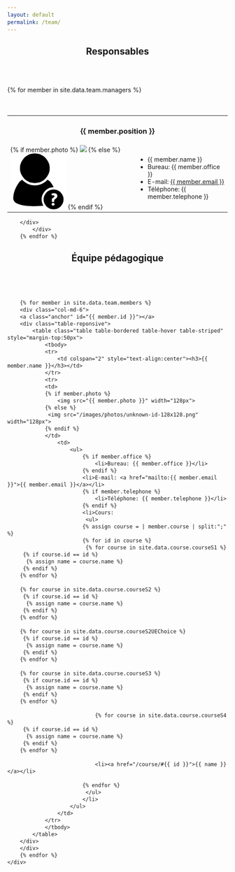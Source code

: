 ```yaml
---
layout: default
permalink: /team/
---
```


<div class="container-fluid" >
    <center>
        <div style="padding-bottom:50px;"><h2>Responsables</h2></div>
    </center>
    <div class="row-fluid">
        {% for member in site.data.team.managers %}
        <div class="col-md-6">
        <div class="table-responsive">
            <table class="table table-bordered table-hover table-striped" style="margin-top:50px">
                <tbody>
                <tr>
                 <td colspan="2" style="text-align:center"><h3>{{ member.position }}</h3></td>
                </tr>
                <tr>
                <td>
                {% if member.photo %}
                    <img src="{{ member.photo }}" width="128px">
                {% else %}
                 <img src="/images/photos/unknown-id-128x128.png" width="128px">
                {% endif %}
                </td>
                    <td>
                        <ul>
                            <li>{{ member.name }}</li>
                            <li>Bureau: {{ member.office }}</li>
                            <li>E-mail: <a href="mailto:{{ member.email }}">{{ member.email }}</a></li>
                            <li>Téléphone: {{ member.telephone }}</li>
                        </ul>
                    </td>
                </tr>
                </tbody>
            </table>

        </div>
            </div>
        {% endfor %}
</div>
</div>

<div class="container-fluid">
    <center>
        <div style="padding-bottom:50px;"><h2>&Eacute;quipe pédagogique</h2></div>
    </center>
    <div class="row-fluid">

        {% for member in site.data.team.members %}
        <div class="col-md-6">
        <a class="anchor" id="{{ member.id }}"></a>
        <div class="table-reponsive">
            <table class="table table-bordered table-hover table-striped" style="margin-top:50px">
                <tbody>
                <tr>
                    <td colspan="2" style="text-align:center"><h3>{{ member.name }}</h3></td>
                </tr>
                <tr>
                <td>
                {% if member.photo %}
                    <img src="{{ member.photo }}" width="128px">
                {% else %}
                 <img src="/images/photos/unknown-id-128x128.png" width="128px">
                {% endif %}
                </td>
                    <td>
                        <ul>
                            {% if member.office %}
                                <li>Bureau: {{ member.office }}</li>
                            {% endif %}
                            <li>E-mail: <a href="mailto:{{ member.email }}">{{ member.email }}</a></li>
                            {% if member.telephone %}
                                <li>Téléphone: {{ member.telephone }}</li>
                            {% endif %}
                            <li>Cours:
                             <ul>
                            {% assign course = | member.course | split:";" %}
                            {% for id in course %}
                             {% for course in site.data.course.courseS1 %}
         {% if course.id == id %}
          {% assign name = course.name %}
         {% endif %}
        {% endfor %}

        {% for course in site.data.course.courseS2 %}
         {% if course.id == id %}
          {% assign name = course.name %}
         {% endif %}
        {% endfor %}

        {% for course in site.data.course.courseS2UEChoice %}
         {% if course.id == id %}
          {% assign name = course.name %}
         {% endif %}
        {% endfor %}

        {% for course in site.data.course.courseS3 %}
         {% if course.id == id %}
          {% assign name = course.name %}
         {% endif %}
        {% endfor %}

                                {% for course in site.data.course.courseS4 %}
         {% if course.id == id %}
          {% assign name = course.name %}
         {% endif %}
        {% endfor %}

                                <li><a href="/course/#{{ id }}">{{ name }}</a></li>

                            {% endfor %}
                             </ul>
                            </li>
                        </ul>
                    </td>
                </tr>
                </tbody>
            </table>
        </div>
        </div>
        {% endfor %}
    </div>
</div>

